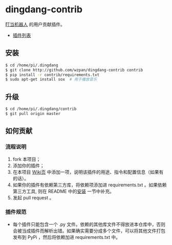 # dingdang-contrib

[叮当机器人](http://github.com/wzpan/dingdang) 的用户贡献插件。

* [插件列表](https://github.com/wzpan/dingdang-contrib/wiki)

## 安装

``` sh
$ cd /home/pi/.dingdang
$ git clone http://github.com/wzpan/dingdang-contrib contrib
$ pip install -r contrib/requirements.txt
$ sudo apt-get install sox  # 用于播放音乐
```

## 升级

``` sh
$ cd /home/pi/.dingdang/contrib
$ git pull origin master
```

## 如何贡献

### 流程说明

1. fork 本项目；
2. 添加你的插件；
3. 在本项目 [Wiki页](https://github.com/wzpan/dingdang-contrib/wiki/neteasemusic) 中添加一项，说明该插件的用途、指令和配置信息（如果有的话）。
4. 如果你的插件有依赖第三方库，将依赖项添加进 requirements.txt 。如果依赖第三方工具, 则在 README 中的[安装](#安装) 一节中补充。
5. 发起 pull request 。

### 插件规范

* 每个插件只能包含一个 .py 文件。依赖的其他库文件不得放进本仓库中，否则会被当成插件而解析出错。如果确实需要分成多个文件，可以将其他文件打包发布到 PyPi ，然后将依赖加进 requirements.txt 中。